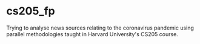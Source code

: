 # cs205_fp
Trying to analyse news sources relating to the coronavirus pandemic using parallel methodologies taught in Harvard University's CS205 course.
